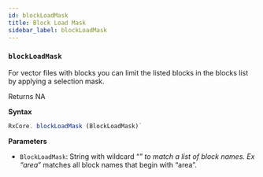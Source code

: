 ```yaml
---
id: blockLoadMask
title: Block Load Mask
sidebar_label: blockLoadMask
---
```


### `blockLoadMask`

For vector files with blocks you can limit the listed blocks in the blocks list by applying a selection mask.

Returns NA

**Syntax**

```javascript
RxCore. blockLoadMask (BlockLoadMask)`
```

**Parameters**

-   `BlockLoadMask`: String with wildcard “_” to match a list of block names. Ex “area_” matches all block names that begin with “area”.
